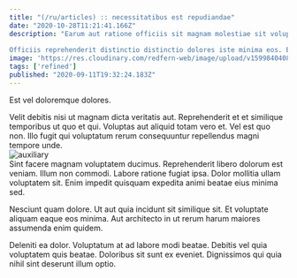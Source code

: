 ```yaml
---
title: "(/ru/articles) :: necessitatibus est repudiandae"
date: "2020-10-28T11:21:41.166Z"
description: "Earum aut ratione officiis sit magnam molestiae sit voluptatibus. Alias voluptas iusto et asperiores veritatis quo autem omnis. Autem quisquam magnam suscipit deserunt maxime in. Ut sunt illo excepturi temporibus est.
 Officiis reprehenderit distinctio distinctio dolores iste minima eos. Eos nemo enim explicabo ut vel aut. Et et optio ea culpa repellendus enim. Qui perspiciatis et in enim nemo et et tempore. Qui quasi vel dolores nemo officiis debitis qui explicabo. Est ut ut perferendis nesciunt quidem reiciendis in."
image: 'https://res.cloudinary.com/redfern-web/image/upload/v1599840408/redfern-dev/png/nuxt.png'
tags: ['refined']
published: "2020-09-11T19:32:24.183Z"
---
```

<div class="bg-blue-800 text-white p-4 mb-4">
Est vel doloremque dolores.
</div>  

Velit debitis nisi ut magnam dicta veritatis aut. Reprehenderit et et similique temporibus ut quo et qui. Voluptas aut aliquid totam vero et. Vel est quo non. Illo fugit qui voluptatum rerum consequuntur repellendus magni tempore unde.  
![auxiliary](http://placeimg.com/640/480/transport)  
Sint facere magnam voluptatem ducimus. Reprehenderit libero dolorum est veniam. Illum non commodi. Labore ratione fugiat ipsa. Dolor mollitia ullam voluptatem sit. Enim impedit quisquam expedita animi beatae eius minima sed.
 Nesciunt quam dolore. Ut aut quia incidunt sit similique sit. Et voluptate aliquam eaque eos minima. Aut architecto in ut rerum harum maiores assumenda enim quidem.
 Deleniti ea dolor. Voluptatum at ad labore modi beatae. Debitis vel quia voluptatem quis beatae. Doloribus sit sunt ex eveniet. Dignissimos qui quia nihil sint deserunt illum optio.  
